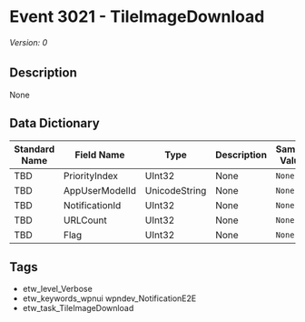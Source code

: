 # Event 3021 - TileImageDownload
###### Version: 0

## Description
None

## Data Dictionary
|Standard Name|Field Name|Type|Description|Sample Value|
|---|---|---|---|---|
|TBD|PriorityIndex|UInt32|None|`None`|
|TBD|AppUserModelId|UnicodeString|None|`None`|
|TBD|NotificationId|UInt32|None|`None`|
|TBD|URLCount|UInt32|None|`None`|
|TBD|Flag|UInt32|None|`None`|

## Tags
* etw_level_Verbose
* etw_keywords_wpnui wpndev_NotificationE2E
* etw_task_TileImageDownload